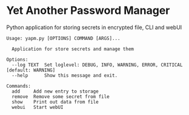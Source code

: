 # Yet Another Password Manager

Python application for storing secrets in encrypted file, CLI and webUI

```
Usage: yapm.py [OPTIONS] COMMAND [ARGS]...

  Application for store secrets and manage them

Options:
  --log TEXT  Set loglevel: DEBUG, INFO, WARNING, ERROR, CRITICAL  [default: WARNING]
  --help      Show this message and exit.

Commands:
  add     Add new entry to storage
  remove  Remove some secret from file
  show    Print out data from file
  webui   Start webUI
```

